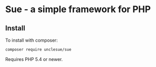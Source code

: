 Sue - a simple framework for PHP
=======================================

Install
-------

To install with composer:

```sh
composer require unclesue/sue
```

Requires PHP 5.4 or newer.